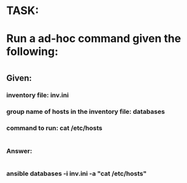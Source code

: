 
# TASK:
# Run a ad-hoc command given the following:
#

##
## Given:
###
### inventory file: inv.ini
### group name of hosts in the inventory file: databases
### command to run:  cat /etc/hosts
#

#

###
### Answer:
###
#

### 
### ansible databases  -i inv.ini -a "cat /etc/hosts"
###
